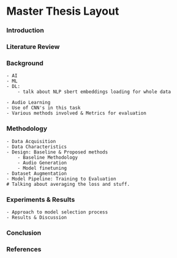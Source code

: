 # Master Thesis Layout

### Introduction

### Literature Review

### Background

    - AI
    - ML
    - DL:
        - talk about NLP sbert embeddings loading for whole data

    - Audio Learning
    - Use of CNN's in this task
    - Various methods involved & Metrics for evaluation

### Methodology

    - Data Acquisition
    - Data Characteristics
    - Design: Baseline & Proposed methods
        - Baseline Methodology
        - Audio Generation
        - Model finetuning
    - Dataset Augmentation
    - Model Pipeline: Training to Evaluation
    # Talking about averaging the loss and stuff.

### Experiments & Results

    - Approach to model selection process
    - Results & Discussion

### Conclusion

### References
